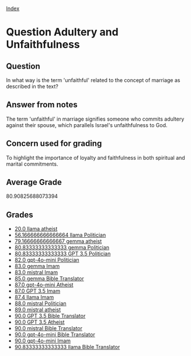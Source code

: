 
[Index](../../index.md)
# Question Adultery and Unfaithfulness
## Question
In what way is the term 'unfaithful' related to the concept of marriage as described in the text?

## Answer from notes
The term 'unfaithful' in marriage signifies someone who commits adultery against their spouse, which parallels Israel's unfaithfulness to God.

## Concern used for grading
To highlight the importance of loyalty and faithfulness in both spiritual and marital commitments.

## Average Grade
80.90825688073394

## Grades
 * [20.0 llama atheist](../answers/llama_atheist/Adultery_and_Unfaithfulness.md)
 * [56.166666666666664 llama Politician](../answers/llama_Politician/Adultery_and_Unfaithfulness.md)
 * [79.16666666666667 gemma atheist](../answers/gemma_atheist/Adultery_and_Unfaithfulness.md)
 * [80.83333333333333 gemma Politician](../answers/gemma_Politician/Adultery_and_Unfaithfulness.md)
 * [80.83333333333333 GPT 3.5 Politician](../answers/GPT_3.5_Politician/Adultery_and_Unfaithfulness.md)
 * [82.0 gpt-4o-mini Politician](../answers/gpt-4o-mini_Politician/Adultery_and_Unfaithfulness.md)
 * [83.0 gemma Imam](../answers/gemma_Imam/Adultery_and_Unfaithfulness.md)
 * [83.0 mistral Imam](../answers/mistral_Imam/Adultery_and_Unfaithfulness.md)
 * [85.0 gemma Bible Translator](../answers/gemma_Bible_Translator/Adultery_and_Unfaithfulness.md)
 * [87.0 gpt-4o-mini Atheist](../answers/gpt-4o-mini_Atheist/Adultery_and_Unfaithfulness.md)
 * [87.0 GPT 3.5 Imam](../answers/GPT_3.5_Imam/Adultery_and_Unfaithfulness.md)
 * [87.4 llama Imam](../answers/llama_Imam/Adultery_and_Unfaithfulness.md)
 * [88.0 mistral Politician](../answers/mistral_Politician/Adultery_and_Unfaithfulness.md)
 * [89.0 mistral atheist](../answers/mistral_atheist/Adultery_and_Unfaithfulness.md)
 * [90.0 GPT 3.5 Bible Translator](../answers/GPT_3.5_Bible_Translator/Adultery_and_Unfaithfulness.md)
 * [90.0 GPT 3.5 Atheist](../answers/GPT_3.5_Atheist/Adultery_and_Unfaithfulness.md)
 * [90.0 mistral Bible Translator](../answers/mistral_Bible_Translator/Adultery_and_Unfaithfulness.md)
 * [90.0 gpt-4o-mini Bible Translator](../answers/gpt-4o-mini_Bible_Translator/Adultery_and_Unfaithfulness.md)
 * [90.0 gpt-4o-mini Imam](../answers/gpt-4o-mini_Imam/Adultery_and_Unfaithfulness.md)
 * [90.83333333333333 llama Bible Translator](../answers/llama_Bible_Translator/Adultery_and_Unfaithfulness.md)
